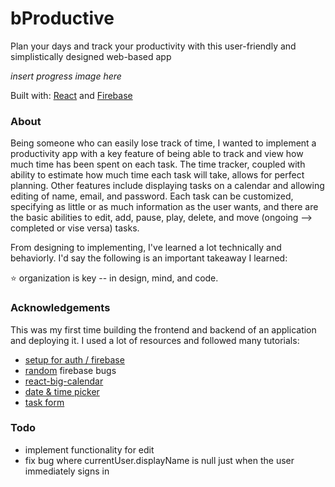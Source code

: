 # bProductive

Plan your days and track your productivity with this user-friendly and simplistically designed web-based app 

*insert progress image here*

Built with: [React](https://reactjs.org/) and [Firebase](https://firebase.google.com/docs)

### About

Being someone who can easily lose track of time, I wanted to implement a productivity app with a key feature of being able to track and view how much time has been spent on each task. The time tracker, coupled with ability to estimate how much time each task will take, allows for perfect planning. Other features include displaying tasks on a calendar and allowing editing of name, email, and password. Each task can be customized, specifying as little or as much information as the user wants, and there are the basic abilities to edit, add, pause, play, delete, and move (ongoing --> completed or vise versa) tasks.

From designing to implementing, I've learned a lot technically and behaviorly. I'd say the following is an important takeaway I learned:

⭐️ organization is key -- in design, mind, and code.

### Acknowledgements

This was my first time building the frontend and backend of an application and deploying it. I used a lot of resources and followed many tutorials:

* [setup for auth / firebase](https://www.youtube.com/watch?v=PKwu15ldZ7k&t=2352s&ab_channel=WebDevSimplifiedWebDevSimplified)
* [random](https://medium.com/firebase-developers/why-is-my-currentuser-null-in-firebase-auth-4701791f74f0) firebase bugs
* [react-big-calendar](https://github.com/jquense/react-big-calendar)
* [date & time picker](https://projects.wojtekmaj.pl/react-datetime-picker/)
* [task form](https://www.youtube.com/watch?v=w7ejDZ8SWv8&t=3423s&ab_channel=TraversyMedia)

### Todo
* implement functionality for edit
* fix bug where currentUser.displayName is null just when the user immediately signs in
